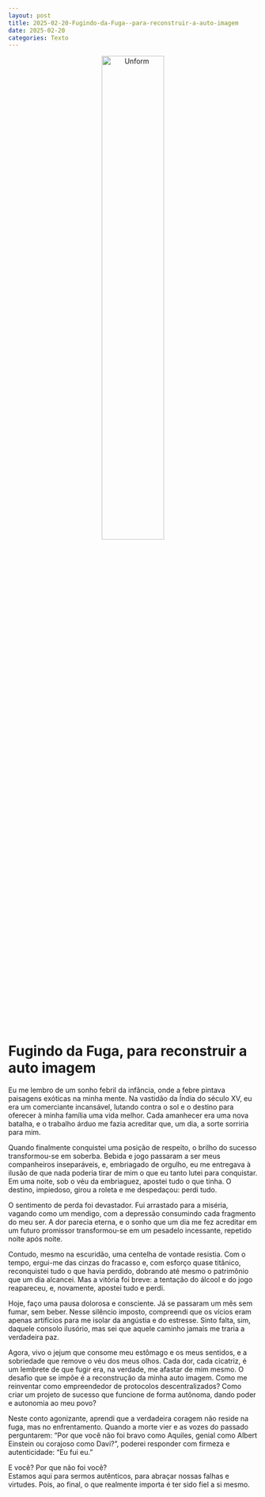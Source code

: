 ```yaml
---
layout: post
title: 2025-02-20-Fugindo-da-Fuga--para-reconstruir-a-auto-imagem
date: 2025-02-20
categories: Texto
---
```


<p align="center">
<img src="{{ site.baseurl }}/images/2025-02-20-Fugindo-da-Fuga--para-reconstruir-a-auto-imagem.webp" 
height="50%" width="50%" alt="Unform" />
</p>  

# Fugindo da Fuga, para reconstruir a auto imagem

Eu me lembro de um sonho febril da infância, onde a febre pintava paisagens exóticas na minha mente. Na vastidão da Índia do século XV, eu era um comerciante incansável, lutando contra o sol e o destino para oferecer à minha família uma vida melhor. Cada amanhecer era uma nova batalha, e o trabalho árduo me fazia acreditar que, um dia, a sorte sorriria para mim.

Quando finalmente conquistei uma posição de respeito, o brilho do sucesso transformou-se em soberba. Bebida e jogo passaram a ser meus companheiros inseparáveis, e, embriagado de orgulho, eu me entregava à ilusão de que nada poderia tirar de mim o que eu tanto lutei para conquistar. Em uma noite, sob o véu da embriaguez, apostei tudo o que tinha. O destino, impiedoso, girou a roleta e me despedaçou: perdi tudo.

O sentimento de perda foi devastador. Fui arrastado para a miséria, vagando como um mendigo, com a depressão consumindo cada fragmento do meu ser. A dor parecia eterna, e o sonho que um dia me fez acreditar em um futuro promissor transformou-se em um pesadelo incessante, repetido noite após noite.

Contudo, mesmo na escuridão, uma centelha de vontade resistia. Com o tempo, ergui-me das cinzas do fracasso e, com esforço quase titânico, reconquistei tudo o que havia perdido, dobrando até mesmo o patrimônio que um dia alcancei. Mas a vitória foi breve: a tentação do álcool e do jogo reapareceu, e, novamente, apostei tudo e perdi.

Hoje, faço uma pausa dolorosa e consciente. Já se passaram um mês sem fumar, sem beber. Nesse silêncio imposto, compreendi que os vícios eram apenas artifícios para me isolar da angústia e do estresse. Sinto falta, sim, daquele consolo ilusório, mas sei que aquele caminho jamais me traria a verdadeira paz.

Agora, vivo o jejum que consome meu estômago e os meus sentidos, e a sobriedade que remove o véu dos meus olhos. Cada dor, cada cicatriz, é um lembrete de que fugir era, na verdade, me afastar de mim mesmo. O desafio que se impõe é a reconstrução da minha auto imagem. Como me reinventar como empreendedor de protocolos descentralizados? Como criar um projeto de sucesso que funcione de forma autônoma, dando poder e autonomia ao meu povo?

Neste conto agonizante, aprendi que a verdadeira coragem não reside na fuga, mas no enfrentamento. Quando a morte vier e as vozes do passado perguntarem: “Por que você não foi bravo como Aquiles, genial como Albert Einstein ou corajoso como Davi?”, poderei responder com firmeza e autenticidade: “Eu fui eu.” 

E você? Por que não foi você?  
Estamos aqui para sermos autênticos, para abraçar nossas falhas e virtudes. Pois, ao final, o que realmente importa é ter sido fiel a si mesmo.